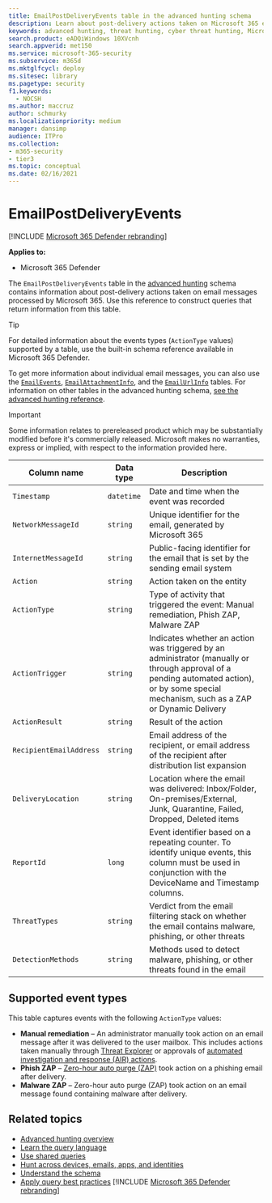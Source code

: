 ```yaml
---
title: EmailPostDeliveryEvents table in the advanced hunting schema
description: Learn about post-delivery actions taken on Microsoft 365 emails in the EmailPostDeliveryEvents table of the advanced hunting schema
keywords: advanced hunting, threat hunting, cyber threat hunting, Microsoft 365 Defender, microsoft 365, m365, search, query, telemetry, schema reference, kusto, table, column, data type, description, EmailPostDeliveryEvents, network message id, sender, recipient, attachment id, attachment name, malware verdict, phishing verdict, attachment count, link count, url count
search.product: eADQiWindows 10XVcnh
search.appverid: met150
ms.service: microsoft-365-security
ms.subservice: m365d
ms.mktglfcycl: deploy
ms.sitesec: library
ms.pagetype: security
f1.keywords: 
  - NOCSH
ms.author: maccruz
author: schmurky
ms.localizationpriority: medium
manager: dansimp
audience: ITPro
ms.collection: 
- m365-security
- tier3
ms.topic: conceptual
ms.date: 02/16/2021
---
```


# EmailPostDeliveryEvents

[!INCLUDE [Microsoft 365 Defender rebranding](../includes/microsoft-defender.md)]


**Applies to:**
- Microsoft 365 Defender


The `EmailPostDeliveryEvents` table in the [advanced hunting](advanced-hunting-overview.md) schema contains information about post-delivery actions taken on email messages processed by Microsoft 365. Use this reference to construct queries that return information from this table.

> [!TIP]
> For detailed information about the events types (`ActionType` values) supported by a table, use the built-in schema reference available in Microsoft 365 Defender.

To get more information about individual email messages, you can also use the [`EmailEvents`](advanced-hunting-emailevents-table.md), [`EmailAttachmentInfo`](advanced-hunting-emailattachmentinfo-table.md), and the [`EmailUrlInfo`](advanced-hunting-emailurlinfo-table.md) tables. For information on other tables in the advanced hunting schema, [see the advanced hunting reference](advanced-hunting-schema-tables.md).

> [!IMPORTANT]
> Some information relates to prereleased product which may be substantially modified before it's commercially released. Microsoft makes no warranties, express or implied, with respect to the information provided here.

| Column name | Data type | Description |
|-------------|-----------|-------------|
| `Timestamp` | `datetime` | Date and time when the event was recorded |
| `NetworkMessageId` | `string` | Unique identifier for the email, generated by Microsoft 365 |
| `InternetMessageId` | `string` | Public-facing identifier for the email that is set by the sending email system |
| `Action` | `string` | Action taken on the entity |
| `ActionType` | `string` | Type of activity that triggered the event: Manual remediation, Phish ZAP, Malware ZAP |
| `ActionTrigger` | `string` | Indicates whether an action was triggered by an administrator (manually or through approval of a pending automated action), or by some special mechanism, such as a ZAP or Dynamic Delivery |
| `ActionResult` | `string` | Result of the action |
| `RecipientEmailAddress` | `string` | Email address of the recipient, or email address of the recipient after distribution list expansion |
| `DeliveryLocation` | `string` | Location where the email was delivered: Inbox/Folder, On-premises/External, Junk, Quarantine, Failed, Dropped, Deleted items |
| `ReportId` | `long` | Event identifier based on a repeating counter. To identify unique events, this column must be used in conjunction with the DeviceName and Timestamp columns. |
| `ThreatTypes` | `string` | Verdict from the email filtering stack on whether the email contains malware, phishing, or other threats |
| `DetectionMethods` | `string` | Methods used to detect malware, phishing, or other threats found in the email |

## Supported event types
This table captures events with the following `ActionType` values:

- **Manual remediation** – An administrator manually took action on an email message after it was delivered to the user mailbox. This includes actions taken manually through [Threat Explorer](../office-365-security/threat-explorer-about.md) or approvals of [automated investigation and response (AIR) actions](m365d-autoir-actions.md).
- **Phish ZAP** – [Zero-hour auto purge (ZAP)](../office-365-security/zero-hour-auto-purge.md) took action on a phishing email after delivery.
- **Malware ZAP** – Zero-hour auto purge (ZAP) took action on an email message found containing malware after delivery.

## Related topics
- [Advanced hunting overview](advanced-hunting-overview.md)
- [Learn the query language](advanced-hunting-query-language.md)
- [Use shared queries](advanced-hunting-shared-queries.md)
- [Hunt across devices, emails, apps, and identities](advanced-hunting-query-emails-devices.md)
- [Understand the schema](advanced-hunting-schema-tables.md)
- [Apply query best practices](advanced-hunting-best-practices.md)
[!INCLUDE [Microsoft 365 Defender rebranding](../../includes/defender-m3d-techcommunity.md)]
